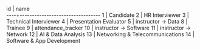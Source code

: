 id | name  
----+---------------------------------
1 | Candidate
2 | HR Interviewer
3 | Technical Interviewer
4 | Presentation Evaluator
5 | instructor -> Data
8 | Trainee
9 | attendance_tracker
10 | instructor -> Software
11 | instructor -> Network
12 | AI & Data Analysis
13 | Networking & Telecommunications
14 | Software & App Development

